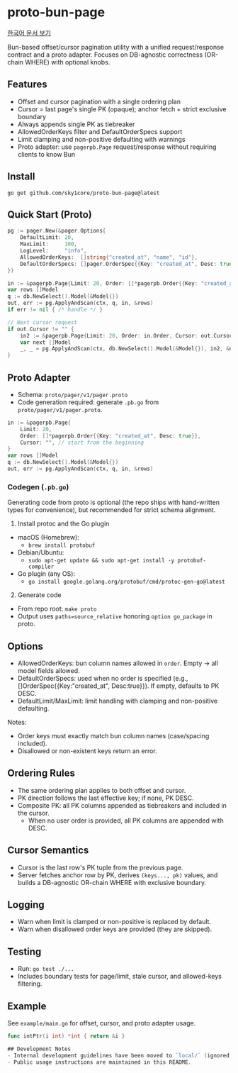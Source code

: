 # proto-bun-page

[한국어 문서 보기](README.ko.md)

Bun-based offset/cursor pagination utility with a unified request/response contract and a proto adapter. Focuses on DB-agnostic correctness (OR-chain WHERE) with optional knobs.

## Features
- Offset and cursor pagination with a single ordering plan
- Cursor = last page's single PK (opaque); anchor fetch + strict exclusive boundary
- Always appends single PK as tiebreaker
- AllowedOrderKeys filter and DefaultOrderSpecs support
- Limit clamping and non-positive defaulting with warnings
- Proto adapter: use `pagerpb.Page` request/response without requiring clients to know Bun

## Install
```
go get github.com/sky1core/proto-bun-page@latest
```

## Quick Start (Proto)
```go
pg := pager.New(&pager.Options{
    DefaultLimit: 20,
    MaxLimit:     100,
    LogLevel:     "info",
    AllowedOrderKeys:  []string{"created_at", "name", "id"},
    DefaultOrderSpecs: []pager.OrderSpec{{Key: "created_at", Desc: true}},
})

in := &pagerpb.Page{Limit: 20, Order: []*pagerpb.Order{{Key: "created_at", Desc: true}}}
var rows []Model
q := db.NewSelect().Model(&Model{})
out, err := pg.ApplyAndScan(ctx, q, in, &rows)
if err != nil { /* handle */ }

// Next cursor request
if out.Cursor != "" {
    in2 := &pagerpb.Page{Limit: 20, Order: in.Order, Cursor: out.Cursor}
    var next []Model
    _, _ = pg.ApplyAndScan(ctx, db.NewSelect().Model(&Model{}), in2, &next)
}
```

## Proto Adapter
- Schema: `proto/pager/v1/pager.proto`
 - Code generation required: generate `.pb.go` from `proto/pager/v1/pager.proto`.

```go
in := &pagerpb.Page{
    Limit: 20,
    Order: []*pagerpb.Order{{Key: "created_at", Desc: true}},
    Cursor: "", // start from the beginning
}
var rows []Model
q := db.NewSelect().Model(&Model{})
out, err := pg.ApplyAndScan(ctx, q, in, &rows)
```

### Codegen (`.pb.go`)
Generating code from proto is optional (the repo ships with hand-written types for convenience), but recommended for strict schema alignment.

1) Install protoc and the Go plugin

- macOS (Homebrew):
  - `brew install protobuf`
- Debian/Ubuntu:
  - `sudo apt-get update && sudo apt-get install -y protobuf-compiler`
- Go plugin (any OS):
  - `go install google.golang.org/protobuf/cmd/protoc-gen-go@latest`

2) Generate code

- From repo root: `make proto`
- Output uses `paths=source_relative` honoring `option go_package` in proto.

## Options
- AllowedOrderKeys: bun column names allowed in `order`. Empty → all model fields allowed.
- DefaultOrderSpecs: used when no order is specified (e.g., []OrderSpec{{Key:"created_at", Desc:true}}). If empty, defaults to PK DESC.
- DefaultLimit/MaxLimit: limit handling with clamping and non-positive defaulting.
  
Notes:
- Order keys must exactly match bun column names (case/spacing included).
- Disallowed or non-existent keys return an error.

## Ordering Rules
- The same ordering plan applies to both offset and cursor.
- PK direction follows the last effective key; if none, PK DESC.
- Composite PK: all PK columns appended as tiebreakers and included in the cursor.
  - When no user order is provided, all PK columns are appended with DESC.

## Cursor Semantics
- Cursor is the last row's PK tuple from the previous page.
- Server fetches anchor row by PK, derives `(keys..., pk)` values, and builds a DB-agnostic OR-chain WHERE with exclusive boundary.

## Logging
- Warn when limit is clamped or non-positive is replaced by default.
- Warn when disallowed order keys are provided (they are skipped).

## Testing
- Run: `go test ./...`
- Includes boundary tests for page/limit, stale cursor, and allowed-keys filtering.

## Example
See `example/main.go` for offset, cursor, and proto adapter usage.

```go
func intPtr(i int) *int { return &i }

## Development Notes
- Internal development guidelines have been moved to `local/` (ignored by VCS).
- Public usage instructions are maintained in this README.
```
